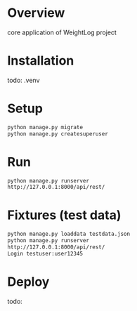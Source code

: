 # Overview

core application of WeightLog project

# Installation

todo: .venv

# Setup

``` sh
python manage.py migrate
python manage.py createsuperuser
```

# Run

``` sh
python manage.py runserver
http://127.0.0.1:8000/api/rest/
```

# Fixtures (test data)

``` sh
python manage.py loaddata testdata.json
python manage.py runserver
http://127.0.0.1:8000/api/rest/
Login testuser:user12345
```

# Deploy

todo: